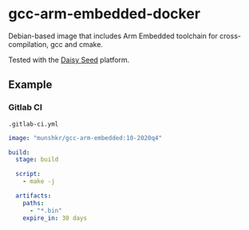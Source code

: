 # gcc-arm-embedded-docker

Debian-based image that includes Arm Embedded toolchain for cross-compilation,
gcc and cmake.

Tested with the [Daisy Seed](https://github.com/electro-smith/libDaisy) platform.

## Example

### Gitlab CI

`.gitlab-ci.yml`

```yml
image: "munshkr/gcc-arm-embedded:10-2020q4"

build:
  stage: build

  script:
    - make -j

  artifacts:
    paths:
      - "*.bin"
    expire_in: 30 days
```
